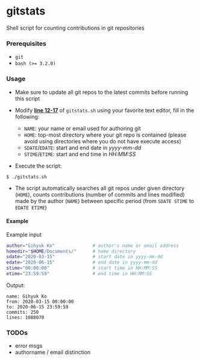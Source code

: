 # gitstats

Shell script for counting contributions in git repositories

### Prerequisites

- `git`
- `bash (>= 3.2.0)`

### Usage

- Make sure to update all git repos to the latest commits before running this script

- Modify [**line 12-17**](gitstats.sh#L12-L17) of `gitstats.sh` using your favorite text editor, fill in the following:
    - `NAME`: your name or email used for authoring git
    - `HOME`: top-most directory where your git repo is contained (please avoid using directories where you do not have execute access)
    - `SDATE`/`EDATE`: start and end date in _yyyy-mm-dd_
    - `STIME`/`ETIME`: start and end time in _HH:MM:SS_

- Execute the script:

```console
$ ./gitstats.sh
```

- The script automatically searches all git repos under given directory (`HOME`), counts contributions (number of commits and lines modified) made by the author (`NAME`) between specific period (from `SDATE STIME` to `EDATE ETIME`)

#### Example

Example input

```sh
author="Gihyuk Ko"              # author's name or email address
homedir="$HOME/Documents/"      # home directory
sdate="2020-03-15"              # start date in yyyy-mm-dd
edate="2020-06-15"              # end date in yyyy-mm-dd
stime="00:00:00"                # start time in HH:MM:SS
etime="23:59:59"                # end time in HH:MM:SS
```

Output:

```console
name: Gihyuk Ko
from: 2020-03-15 00:00:00
to: 2020-06-15 23:59:59
commits: 250
lines: 1088070
```

### TODOs
- error msgs
- authorname / email distinction